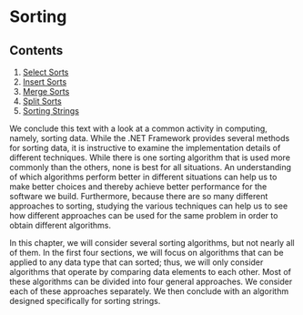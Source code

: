 # Sorting

<div class="TOC">

## Contents

1.  [Select Sorts](/~rhowell/DataStructures/redirect/select-sorts)
2.  [Insert Sorts](/~rhowell/DataStructures/redirect/insert-sorts)
3.  [Merge Sorts](/~rhowell/DataStructures/redirect/merge-sorts)
4.  [Split Sorts](/~rhowell/DataStructures/redirect/split-sorts)
5.  [Sorting Strings](/~rhowell/DataStructures/redirect/sorting-strings)

</div>

We conclude this text with a look at a common activity in computing,
namely, sorting data. While the .NET Framework provides several methods
for sorting data, it is instructive to examine the implementation
details of different techniques. While there is one sorting algorithm
that is used more commonly than the others, none is best for all
situations. An understanding of which algorithms perform better in
different situations can help us to make better choices and thereby
achieve better performance for the software we build. Furthermore,
because there are so many different approaches to sorting, studying the
various techniques can help us to see how different approaches can be
used for the same problem in order to obtain different algorithms.

In this chapter, we will consider several sorting algorithms, but not
nearly all of them. In the first four sections, we will focus on
algorithms that can be applied to any data type that can sorted; thus,
we will only consider algorithms that operate by comparing data elements
to each other. Most of these algorithms can be divided into four general
approaches. We consider each of these approaches separately. We then
conclude with an algorithm designed specifically for sorting strings.
